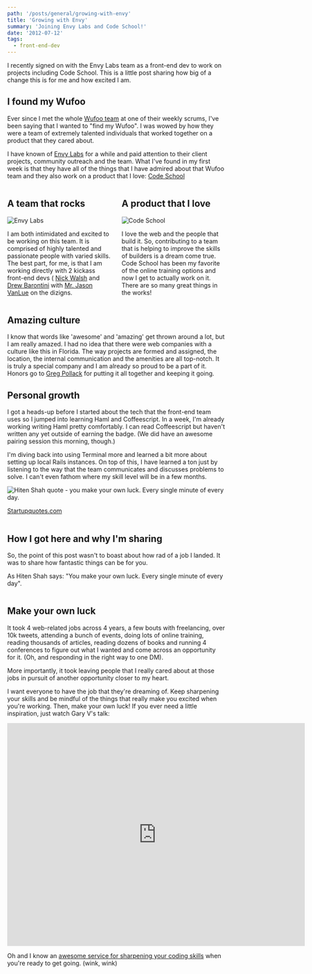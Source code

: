 ```yaml
---
path: '/posts/general/growing-with-envy'
title: 'Growing with Envy'
summary: 'Joining Envy Labs and Code School!'
date: '2012-07-12'
tags:
  - front-end-dev
---
```


I recently signed on with the Envy Labs team as a front-end dev to work on projects including Code School. This is a little post sharing how big of a change this is for me and how excited I am.

## I found my Wufoo

Ever since I met the whole [Wufoo team](http://wufoo.com/about) at one of their weekly scrums, I've been saying that I wanted to "find my Wufoo". I was wowed by how they were a team of extremely talented individuals that worked together on a product that they cared about.

I have known of [Envy Labs](http://envylabs.com) for a while and paid attention to their client projects, community outreach and the team. What I've found in my first week is that they have all of the things that I have admired about that Wufoo team and they also work on a product that I love: [Code School](http://codeschool.com)

<div class="columns">

<div class="column">

## A team that rocks

![Envy Labs](/assets/images/posts/general/growing-with-envy/envy-labs.png)

I am both intimidated and excited to be working on this team. It is comprised of highly talented and passionate people with varied skills. The best part, for me, is that I am working directly with 2 kickass front-end devs ( [Nick Walsh](http://twitter.com/nickawalsh) and [Drew Barontini](http://twitter.com/#!/drewbarontini) with [Mr. Jason VanLue](http://twitter.com/jasonvanlue) on the dizigns.

</div>

<div class="column">

## A product that I love

![Code School](/assets/images/posts/general/growing-with-envy/code-school.png)

I love the web and the people that build it. So, contributing to a team that is helping to improve the skills of builders is a dream come true. Code School has been my favorite of the online training options and now I get to actually work on it. There are so many great things in the works!

</div>

</div>

## Amazing culture

I know that words like 'awesome' and 'amazing' get thrown around a lot, but I am really amazed. I had no idea that there were web companies with a culture like this in Florida. The way projects are formed and assigned, the location, the internal communication and the amenities are all top-notch. It is truly a special company and I am already so proud to be a part of it. Honors go to [Greg Pollack](http://twitter.com/greggpollack) for putting it all together and keeping it going.

## Personal growth

I got a heads-up before I started about the tech that the front-end team uses so I jumped into learning Haml and Coffeescript. In a week, I'm already working writing Haml pretty comfortably. I can read Coffeescript but haven't written any yet outside of earning the badge. (We did have an awesome pairing session this morning, though.)

I'm diving back into using Terminal more and learned a bit more about setting up local Rails instances. On top of this, I have learned a ton just by listening to the way that the team communicates and discusses problems to solve. I can't even fathom where my skill level will be in a few months.

![Hiten Shah quote - you make your own luck. Every single minute of every day.](/assets/images/posts/general/growing-with-envy/hiten-shah.png) 

[Startupquotes.com](http://startupquote.com/post/4799610682) 

<div class="column">

## How I got here and why I'm sharing

So, the point of this post wasn't to boast about how rad of a job I landed. It was to share how fantastic things can be for you.

As Hiten Shah says: "You make your own luck. Every single minute of every day".

</div>

</div>

## Make your own luck

It took 4 web-related jobs across 4 years, a few bouts with freelancing, over 10k tweets, attending a bunch of events, doing lots of online training, reading thousands of articles, reading dozens of books and running 4 conferences to figure out what I wanted and come across an opportunity for it. (Oh, and responding in the right way to one DM).

More importantly, it took leaving people that I really cared about at those jobs in pursuit of another opportunity closer to my heart.

I want everyone to have the job that they're dreaming of. Keep sharpening your skills and be mindful of the things that really make you excited when you're working. Then, make your own luck! If you ever need a little inspiration, just watch Gary V's talk:

<iframe allowfullscreen="" frameborder="0" height="516" src="http://www.youtube.com/embed/EhqZ0RU95d4" width="688"></iframe>

Oh and I know an [awesome service for sharpening your coding skills](http://codeschool.com) when you're ready to get going. (wink, wink)